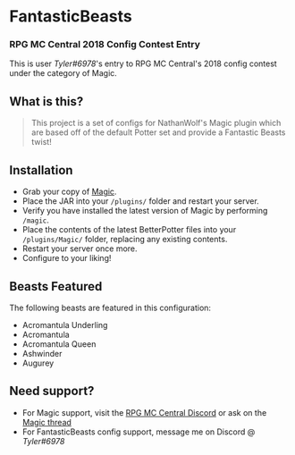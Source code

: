 # FantasticBeasts
### RPG MC Central 2018 Config Contest Entry

This is user *Tyler#6978*'s entry to RPG MC Central's 2018 config contest under the category of Magic.

## What is this?

> This project is a set of configs for NathanWolf's Magic plugin which are based off of the default Potter set and provide a Fantastic Beasts twist!

## Installation

* Grab your copy of [Magic](https://www.spigotmc.org/resources/magic.1056/).
* Place the JAR into your `/plugins/` folder and restart your server.
* Verify you have installed the latest version of Magic by performing `/magic`.
* Place the contents of the latest BetterPotter files into your `/plugins/Magic/` folder, replacing any existing contents.
* Restart your server once more.
* Configure to your liking!

## Beasts Featured

The following beasts are featured in this configuration:

* Acromantula Underling
* Acromantula
* Acromantula Queen
* Ashwinder
* Augurey

## Need support?

* For Magic support, visit the [RPG MC Central Discord](https://discord.gg/KG8Tr4b) or ask on the [Magic thread](https://www.spigotmc.org/threads/magic.28645/)
* For FantasticBeasts config support, message me on Discord @ *Tyler#6978*
